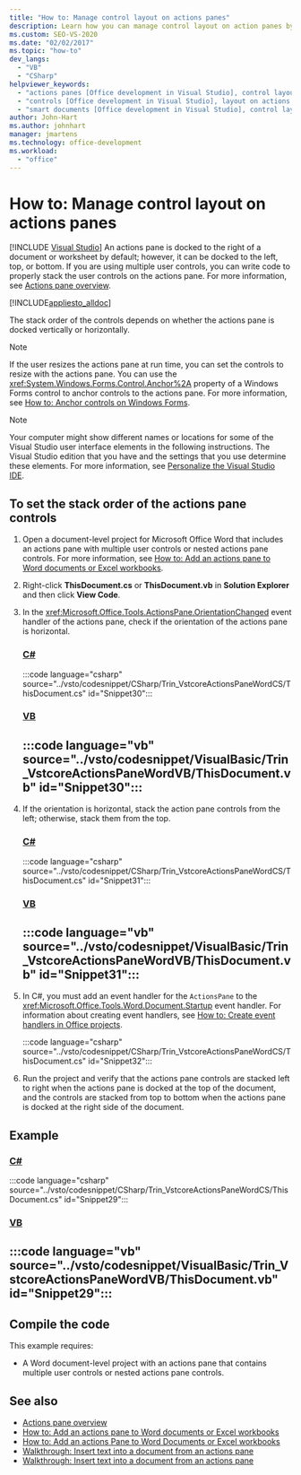 ```yaml
---
title: "How to: Manage control layout on actions panes"
description: Learn how you can manage control layout on action panes by writing code to properly stack the user controls.
ms.custom: SEO-VS-2020
ms.date: "02/02/2017"
ms.topic: "how-to"
dev_langs:
  - "VB"
  - "CSharp"
helpviewer_keywords:
  - "actions panes [Office development in Visual Studio], control layout"
  - "controls [Office development in Visual Studio], layout on actions panes"
  - "smart documents [Office development in Visual Studio], control layout"
author: John-Hart
ms.author: johnhart
manager: jmartens
ms.technology: office-development
ms.workload:
  - "office"
---
```

# How to: Manage control layout on actions panes

 [!INCLUDE [Visual Studio](~/includes/applies-to-version/vs-windows-only.md)]
  An actions pane is docked to the right of a document or worksheet by default; however, it can be docked to the left, top, or bottom. If you are using multiple user controls, you can write code to properly stack the user controls on the actions pane. For more information, see [Actions pane overview](../vsto/actions-pane-overview.md).

 [!INCLUDE[appliesto_alldoc](../vsto/includes/appliesto-alldoc-md.md)]

 The stack order of the controls depends on whether the actions pane is docked vertically or horizontally.

> [!NOTE]
> If the user resizes the actions pane at run time, you can set the controls to resize with the actions pane. You can use the <xref:System.Windows.Forms.Control.Anchor%2A> property of a Windows Forms control to anchor controls to the actions pane. For more information, see [How to: Anchor controls on Windows Forms](/dotnet/framework/winforms/controls/how-to-anchor-controls-on-windows-forms).

> [!NOTE]
> Your computer might show different names or locations for some of the Visual Studio user interface elements in the following instructions. The Visual Studio edition that you have and the settings that you use determine these elements. For more information, see [Personalize the Visual Studio IDE](../ide/personalizing-the-visual-studio-ide.md).

## To set the stack order of the actions pane controls

1. Open a document-level project for Microsoft Office Word that includes an actions pane with multiple user controls or nested actions pane controls. For more information, see [How to: Add an actions pane to Word documents or Excel workbooks](../vsto/how-to-add-an-actions-pane-to-word-documents-or-excel-workbooks.md).

2. Right-click **ThisDocument.cs** or **ThisDocument.vb** in **Solution Explorer** and then click **View Code**.

3. In the <xref:Microsoft.Office.Tools.ActionsPane.OrientationChanged> event handler of the actions pane, check if the orientation of the actions pane is horizontal.

     ### [C#](#tab/csharp)
     :::code language="csharp" source="../vsto/codesnippet/CSharp/Trin_VstcoreActionsPaneWordCS/ThisDocument.cs" id="Snippet30":::

     ### [VB](#tab/vb)
     :::code language="vb" source="../vsto/codesnippet/VisualBasic/Trin_VstcoreActionsPaneWordVB/ThisDocument.vb" id="Snippet30":::
     ---

4. If the orientation is horizontal, stack the action pane controls from the left; otherwise, stack them from the top.

     ### [C#](#tab/csharp)
     :::code language="csharp" source="../vsto/codesnippet/CSharp/Trin_VstcoreActionsPaneWordCS/ThisDocument.cs" id="Snippet31":::

     ### [VB](#tab/vb)
     :::code language="vb" source="../vsto/codesnippet/VisualBasic/Trin_VstcoreActionsPaneWordVB/ThisDocument.vb" id="Snippet31":::
     ---

5. In C#, you must add an event handler for the `ActionsPane` to the <xref:Microsoft.Office.Tools.Word.Document.Startup> event handler. For information about creating event handlers, see [How to: Create event handlers in Office projects](../vsto/how-to-create-event-handlers-in-office-projects.md).

     :::code language="csharp" source="../vsto/codesnippet/CSharp/Trin_VstcoreActionsPaneWordCS/ThisDocument.cs" id="Snippet32":::

6. Run the project and verify that the actions pane controls are stacked left to right when the actions pane is docked at the top of the document, and the controls are stacked from top to bottom when the actions pane is docked at the right side of the document.

## Example

 ### [C#](#tab/csharp)
 :::code language="csharp" source="../vsto/codesnippet/CSharp/Trin_VstcoreActionsPaneWordCS/ThisDocument.cs" id="Snippet29":::

 ### [VB](#tab/vb)
 :::code language="vb" source="../vsto/codesnippet/VisualBasic/Trin_VstcoreActionsPaneWordVB/ThisDocument.vb" id="Snippet29":::
 ---

## Compile the code
 This example requires:

- A Word document-level project with an actions pane that contains multiple user controls or nested actions pane controls.

## See also
- [Actions pane overview](../vsto/actions-pane-overview.md)
- [How to: Add an actions pane to Word documents or Excel workbooks](../vsto/how-to-add-an-actions-pane-to-word-documents-or-excel-workbooks.md)
- [How to: Add an actions Pane to Word Documents or Excel workbooks](../vsto/how-to-add-an-actions-pane-to-word-documents-or-excel-workbooks.md)
- [Walkthrough: Insert text into a document from an actions pane](../vsto/walkthrough-inserting-text-into-a-document-from-an-actions-pane.md)
- [Walkthrough: Insert text into a document from an actions pane](../vsto/walkthrough-inserting-text-into-a-document-from-an-actions-pane.md)
